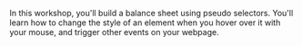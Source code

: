In this workshop, you'll build a balance sheet using pseudo selectors. You'll learn how to change the style of an element when you hover over it with your mouse, and trigger other events on your webpage.